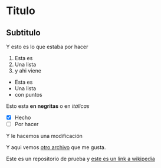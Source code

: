 # Titulo
## Subtitulo


Y esto es lo que estaba por hacer

1. Esta es
2. Una lista
3. y ahi viene

- Esta es
- Una lista
- con puntos

Esto esta **en negritas** o en *itálicas*

- [x] Hecho
- [ ] Por hacer

Y le hacemos una modificación

Y aqui vemos [otro archivo](otro.md) que me gusta.

Este es un repositorio de prueba y [este es un link a wikipedia](https://es.wikipedia.org/wiki/Wikipedia:Portada)

